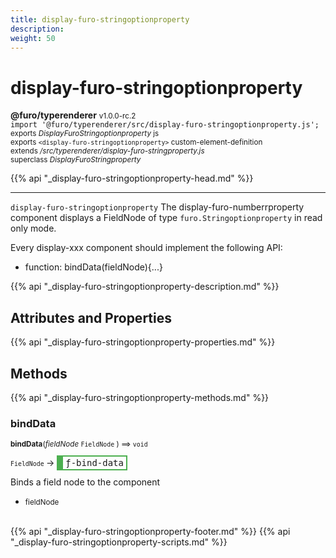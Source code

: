 ```yaml
---
title: display-furo-stringoptionproperty
description: 
weight: 50
---
```


# display-furo-stringoptionproperty
**@furo/typerenderer** <small>v1.0.0-rc.2</small>
<br>`import '@furo/typerenderer/src/display-furo-stringoptionproperty.js';`<small>
<br>exports *DisplayFuroStringoptionproperty* js
<br>exports `<display-furo-stringoptionproperty>` custom-element-definition
<br>extends */src/typerenderer/display-furo-stringproperty.js*
<br>superclass *DisplayFuroStringproperty*</small>

{{% api "_display-furo-stringoptionproperty-head.md" %}}

****

`display-furo-stringoptionproperty`
The display-furo-numberrproperty component displays a FieldNode of type `furo.Stringoptionproperty` in read only mode.

Every display-xxx component should implement the following API:
- function: bindData(fieldNode){...}

{{% api "_display-furo-stringoptionproperty-description.md" %}}


## Attributes and Properties
{{% api "_display-furo-stringoptionproperty-properties.md" %}}




## Methods
{{% api "_display-furo-stringoptionproperty-methods.md" %}}


### **bindData**
<small>**bindData**(*fieldNode* `FieldNode` ) ⟹ `void`</small>

<small>`FieldNode` </small> →
<span  style="border-width:2px 2px 2px 10px; border-style: solid;border-color:  rgb(76, 175, 80);font-family:monospace; padding:2px 4px;">ƒ-bind-data</span>

Binds a field node to the component

- <small>fieldNode </small>
<br><br>




{{% api "_display-furo-stringoptionproperty-footer.md" %}}
{{% api "_display-furo-stringoptionproperty-scripts.md" %}}
